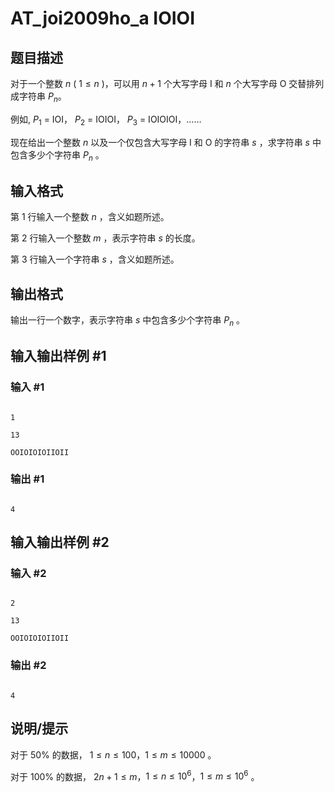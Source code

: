 # AT_joi2009ho_a IOIOI

## 题目描述

对于一个整数 $n$ ( $1 \le n$ )，可以用 $n+1$ 个大写字母 I 和 $n$ 个大写字母 O 交替排列成字符串 $P_n$。

例如, $P_1$ = IOI， $P_2$ = IOIOI， $P_3$ = IOIOIOI，……

现在给出一个整数 $n$ 以及一个仅包含大写字母 I 和 O 的字符串 $s$ ，求字符串 $s$ 中包含多少个字符串 $P_n$ 。

## 输入格式

第 $1$ 行输入一个整数 $n$ ，含义如题所述。

第 $2$ 行输入一个整数 $m$ ，表示字符串 $s$ 的长度。

第 $3$ 行输入一个字符串 $s$ ，含义如题所述。

## 输出格式

输出一行一个数字，表示字符串 $s$ 中包含多少个字符串 $P_n$ 。

## 输入输出样例 #1

### 输入 #1

```
1
13
OOIOIOIOIIOII
```

### 输出 #1

```
4
```

## 输入输出样例 #2

### 输入 #2

```
2
13
OOIOIOIOIIOII
```

### 输出 #2

```
4
```

## 说明/提示

对于 $50\%$ 的数据， $1 \le n \le 100$，$1 \le m \le 10000$ 。

对于 $100\%$ 的数据， $2n+1 \le m$，$1 \le n \le 10^6$，$1 \le m \le 10^6$ 。